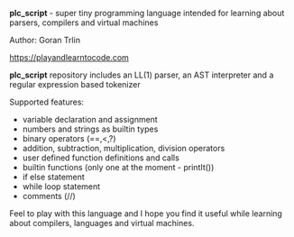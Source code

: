 **plc_script** - super tiny programming language intended for learning about parsers, compilers and virtual machines

Author: Goran Trlin

https://playandlearntocode.com

**plc_script** repository includes an LL(1) parser, an AST interpreter and a regular expression based tokenizer


Supported features:
- variable declaration and assignment
- numbers and strings as builtin types 
- binary operators (==,<,?)
- addition, subtraction, multiplication, division operators
- user defined function definitions and calls
- builtin functions (only one at the moment - printIt())
- if else statement
- while loop statement
- comments (//)

Feel to play with this language and I hope you find it useful while learning about compilers, languages and virtual machines.
